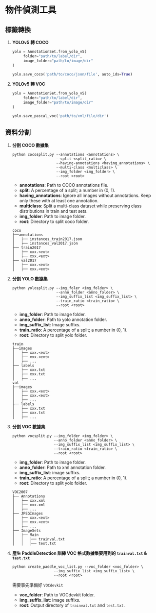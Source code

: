 # 物件偵測工具

## 標籤轉換
1. **YOLOv5 轉 COCO**
   ```python
   yolo = AnnotationSet.from_yolo_v5(
        folder="path/to/label/dir",
        image_folder="path/to/image/dir"
   )

   yolo.save_coco('path/to/coco/json/file', auto_ids=True)
   ```

2. **YOLOv5 轉 VOC**
   ```python
   yolo = AnnotationSet.from_yolo_v5(
        folder="path/to/label/dir",
        image_folder="path/to/image/dir"
   )

   yolo.save_pascal_voc('path/to/xml/file/dir')
   ```

## 資料分割
1. **分割 COCO 數據集**
   ```
   python cocosplit.py --annotations <annotations> \
                       --split <split_ratio> \
                       --having-annotations <having_annotations> \
                       --multi-class <multiclass> \ 
                       --img_folder <img_folder> \
                       --root <root>
   ```
   + **annotations**: Path to COCO annotations file.
   + **split**: A percentage of a split; a number in (0, 1).
   + **having_annotations**: Ignore all images without annotations. Keep only these with at least one annotation.
   + **multiclass**: Split a multi-class dataset while preserving class distributions in train and test sets. 
   + **img_folder**: Path to image folder.
   + **root**: Directory to split coco folder.

   ```
   coco
   ├──annotations
   │   ├── instances_train2017.json
   │   ├── instances_val2017.json
   ├── train2017
   │   ├── xxx.<ext>
   │   ├── xxx.<ext>
   ├── val2017
   │   ├── xxx.<ext>
   │   ├── xxx.<ext>
   ```

2. **分割 YOLO 數據集**
   ```
   python yolosplit.py --img_foler <img_folder> \
                       --anno_folder <anno_folder> \
                       --img_suffix_list <img_suffix_list> \
                       --train_ratio <train_ratio> \
                       --root <root>
   ```
   + **img_folder**: Path to image folder.
   + **anno_folder**: Path to yolo annotation folder.
   + **img_suffix_list**: Image suffixs.
   + **train_ratio**: A percentage of a split; a number in (0, 1).
   + **root**: Directory to split yolo folder.

   ```
   train
   ├──images
   │   ├── xxx.<ext>
   │   ├── xxx.<ext>
   │   ├── ...
   ├── labels
   │   ├── xxx.txt
   │   ├── xxx.txt 
   │   ├── ...
   val
   ├──images
   │   ├── xxx.<ext>
   │   ├── xxx.<ext>
   │   ├── ...
   ├── labels
   │   ├── xxx.txt
   │   ├── xxx.txt 
   │   ├── ...
   ```

3. **分割 VOC 數據集**
   ```
   python vocsplit.py --img_folder <img_folder> \
                      --anno_folder <anno_folder> \
                      --img_suffix_list <img_suffix_list> \
                      --train_ratio <train_ratio> \
                      --root <root>
   ```
   + **img_folder**: Path to image folder.
   + **anno_folder**: Path to xml annotation folder.
   + **img_suffix_list**: image suffixs.
   + **train_ratio**: A percentage of a split; a number in (0, 1).
   + **root**: Directory to split yolo folder.

   ```
   VOC2007
   ├── Annotations
   │   ├── xxx.xml
   │   ├── xxx.xml
   │   ├── ...
   ├── JPEGImages
   │   ├── xxx.<ext>
   │   ├── xxx.<ext>
   │   ├── ...
   ├── ImageSets
   │   ├── Main
   │   │   ├── trainval.txt
   │   │   ├── test.txt
   ```

4. **產生 PaddleDetection 訓練 VOC 格式數據集要用到的 `trainval.txt` & `test.txt`**
   ```
   python create_paddle_voc_list.py --voc_folder <voc_folder> \
                      --img_suffix_list <img_suffix_list> \
                      --root <root>
   ```
   需要事先準備好 `VOCdevkit`
   + **voc_folder**: Path to VOCdevkit folder.
   + **img_suffix_list**: image suffixs.
   + **root**: Output directory of `trainval.txt` and `test.txt`.